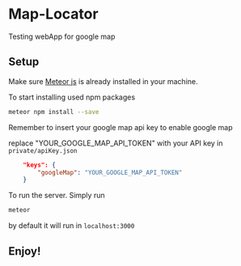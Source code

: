 # Map-Locator
Testing webApp for google map

## Setup

Make sure [Meteor js](https://www.meteor.com/install) is already installed in your machine.

To start installing used npm packages
```bash
meteor npm install --save
```

Remember to insert your google map api key to enable google map

replace "YOUR_GOOGLE_MAP_API_TOKEN" with your API key in `private/apiKey.json`
```json
    "keys": {
        "googleMap": "YOUR_GOOGLE_MAP_API_TOKEN"
    }
```

To run the server. Simply run
```bash
meteor
```
by default it will run in `localhost:3000`

## Enjoy!